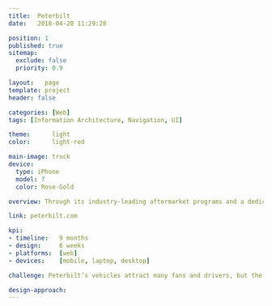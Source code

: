 ```yaml
---
title:  Peterbilt
date:   2018-04-20 11:29:28

position: 1
published: true
sitemap:
  exclude: false
  priority: 0.9

layout:   page
template: project
header: false

categories: [Web]
tags: [Information Architecture, Navigation, UI]

theme:      light
color:      light-red

main-image: truck
device:
  type: iPhone
  model: 7
  color: Rose-Gold

overview: Through its industry-leading aftermarket programs and a dedicated network of independent dealerships, Peterbilt Motors Company, founded in 1939, is an American manufacturer of on highway, vocational and medium duty trucks that provide value to their owners and pride to their drivers.

link: peterbilt.com

kpi:
- timeline:   9 months
- design:     6 weeks
- platforms:  [web]
- devices:    [mobile, laptop, desktop]

challenge: Peterbilt’s vehicles attract many fans and drivers, but the existing website failed to communicate that. We proposed to build a new website that highlights the brand’s unique heritage, spoke to the concerns of fleet buyers and owner-operators, and makes it easy to find a dealer.

design-approach:
---
```

